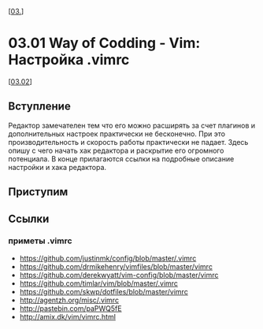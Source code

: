 <!--
File          : 03.01.md

Created       : Mon 27 Jul 2015 22:54:41
Last Modified : Mon 27 Jul 2015 23:22:06
Maintainer    : sharlatan
-->


\[[03.](./03.md "Редактор Vim")\]
# 03.01 Way of Codding - Vim: Настройка .vimrc #
\[[03.02](./03.02.md "Плагины")\]


## Вступление ##
Редактор замечателен тем что его можно расширять за счет плагинов и
дополнительных настроек практически не бесконечно. При это производительность и
скорость работы практически не падает. Здесь опишу с чего начать хак редактора и
раскрытие его огромного потенциала. В конце прилагаются ссылки на подробные
описание настройки и хака редактора. 

## Приступим ##

## Ссылки ##
### приметы .vimrc ###
*   https://github.com/justinmk/config/blob/master/.vimrc
*   https://github.com/drmikehenry/vimfiles/blob/master/vimrc
*   https://github.com/derekwyatt/vim-config/blob/master/vimrc
*   https://github.com/timlar/vim/blob/master/.vimrc
*   https://github.com/skwp/dotfiles/blob/master/vimrc
*   http://agentzh.org/misc/.vimrc
*   http://pastebin.com/paPWQ5fE
*   http://amix.dk/vim/vimrc.html

